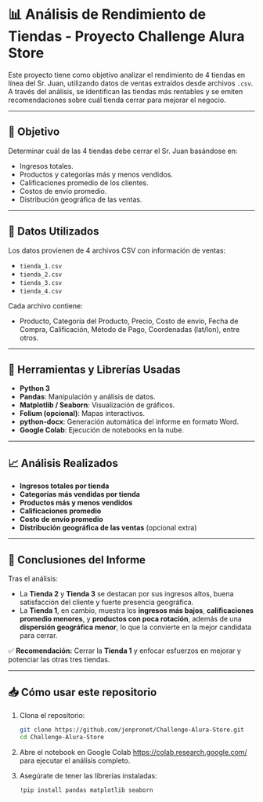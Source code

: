 # 📊 Análisis de Rendimiento de Tiendas - Proyecto Challenge Alura Store

Este proyecto tiene como objetivo analizar el rendimiento de 4 tiendas en línea del Sr. Juan, utilizando datos de ventas extraídos desde archivos `.csv`. A través del análisis, se identifican las tiendas más rentables y se emiten recomendaciones sobre cuál tienda cerrar para mejorar el negocio.

---

## 🧠 Objetivo

Determinar cuál de las 4 tiendas debe cerrar el Sr. Juan basándose en:

- Ingresos totales.
- Productos y categorías más y menos vendidos.
- Calificaciones promedio de los clientes.
- Costos de envío promedio.
- Distribución geográfica de las ventas.

---

## 📁 Datos Utilizados

Los datos provienen de 4 archivos CSV con información de ventas:

- `tienda_1.csv`
- `tienda_2.csv`
- `tienda_3.csv`
- `tienda_4.csv`

Cada archivo contiene:
- Producto, Categoría del Producto, Precio, Costo de envío, Fecha de Compra, Calificación, Método de Pago, Coordenadas (lat/lon), entre otros.

---

## 🧰 Herramientas y Librerías Usadas

- **Python 3**
- **Pandas**: Manipulación y análisis de datos.
- **Matplotlib / Seaborn**: Visualización de gráficos.
- **Folium (opcional)**: Mapas interactivos.
- **python-docx**: Generación automática del informe en formato Word.
- **Google Colab**: Ejecución de notebooks en la nube.

---

## 📈 Análisis Realizados

- **Ingresos totales por tienda**
- **Categorías más vendidas por tienda**
- **Productos más y menos vendidos**
- **Calificaciones promedio**
- **Costo de envío promedio**
- **Distribución geográfica de las ventas** (opcional extra)

---

## 📄 Conclusiones del Informe

Tras el análisis:

- La **Tienda 2** y **Tienda 3** se destacan por sus ingresos altos, buena satisfacción del cliente y fuerte presencia geográfica.
- La **Tienda 1**, en cambio, muestra los **ingresos más bajos**, **calificaciones promedio menores**, y **productos con poca rotación**, además de una **dispersión geográfica menor**, lo que la convierte en la mejor candidata para cerrar.

✅ **Recomendación:** Cerrar la **Tienda 1** y enfocar esfuerzos en mejorar y potenciar las otras tres tiendas.

---

## 📥 Cómo usar este repositorio

1. Clona el repositorio:
   ```bash
   git clone https://github.com/jenpronet/Challenge-Alura-Store.git
   cd Challenge-Alura-Store

2. Abre el notebook en Google Colab https://colab.research.google.com/ para ejecutar el análisis completo.

3. Asegúrate de tener las librerías instaladas:
   ```bash
   !pip install pandas matplotlib seaborn
